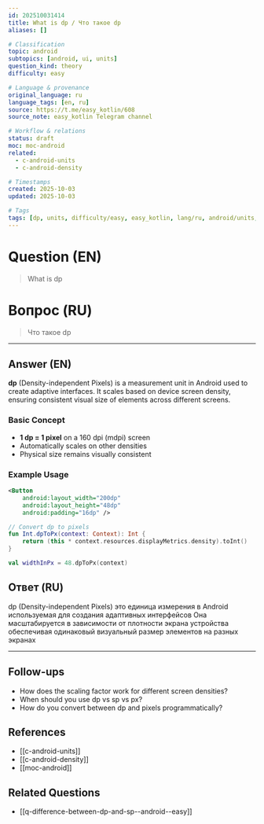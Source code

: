 ```yaml
---
id: 202510031414
title: What is dp / Что такое dp
aliases: []

# Classification
topic: android
subtopics: [android, ui, units]
question_kind: theory
difficulty: easy

# Language & provenance
original_language: ru
language_tags: [en, ru]
source: https://t.me/easy_kotlin/608
source_note: easy_kotlin Telegram channel

# Workflow & relations
status: draft
moc: moc-android
related:
  - c-android-units
  - c-android-density

# Timestamps
created: 2025-10-03
updated: 2025-10-03

# Tags
tags: [dp, units, difficulty/easy, easy_kotlin, lang/ru, android/units, android/ui]
---
```


# Question (EN)
> What is dp

# Вопрос (RU)
> Что такое dp

---

## Answer (EN)

**dp** (Density-independent Pixels) is a measurement unit in Android used to create adaptive interfaces. It scales based on device screen density, ensuring consistent visual size of elements across different screens.

### Basic Concept

- **1 dp = 1 pixel** on a 160 dpi (mdpi) screen
- Automatically scales on other densities
- Physical size remains visually consistent

### Example Usage

```xml
<Button
    android:layout_width="200dp"
    android:layout_height="48dp"
    android:padding="16dp" />
```

```kotlin
// Convert dp to pixels
fun Int.dpToPx(context: Context): Int {
    return (this * context.resources.displayMetrics.density).toInt()
}

val widthInPx = 48.dpToPx(context)
```

## Ответ (RU)

dp (Density-independent Pixels) это единица измерения в Android используемая для создания адаптивных интерфейсов Она масштабируется в зависимости от плотности экрана устройства обеспечивая одинаковый визуальный размер элементов на разных экранах

---

## Follow-ups
- How does the scaling factor work for different screen densities?
- When should you use dp vs sp vs px?
- How do you convert between dp and pixels programmatically?

## References
- [[c-android-units]]
- [[c-android-density]]
- [[moc-android]]

## Related Questions
- [[q-difference-between-dp-and-sp--android--easy]]
